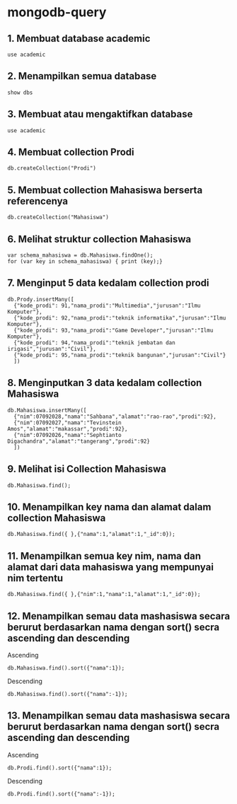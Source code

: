 # mongodb-query

## 1. Membuat database academic

```
use academic
```

## 2. Menampilkan semua database
```
show dbs
```

## 3. Membuat atau mengaktifkan database

```
use academic
```

## 4. Membuat collection Prodi

```
db.createCollection("Prodi")
```

## 5. Membuat collection Mahasiswa berserta referencenya
```
db.createCollection("Mahasiswa")
```

## 6. Melihat struktur collection Mahasiswa
```
var schema_mahasiswa = db.Mahasiswa.findOne();
for (var key in schema_mahasiswa) { print (key);}
```

## 7. Menginput 5 data kedalam collection prodi
```
db.Prody.insertMany([
  {"kode_prodi": 91,"nama_prodi":"Multimedia","jurusan":"Ilmu Komputer"},
  {"kode_prodi": 92,"nama_prodi":"teknik informatika","jurusan":"Ilmu Komputer"},
  {"kode_prodi": 93,"nama_prodi":"Game Developer","jurusan":"Ilmu Komputer"},
  {"kode_prodi": 94,"nama_prodi":"teknik jembatan dan irigasi","jurusan":"Civil"},
  {"kode_prodi": 95,"nama_prodi":"teknik bangunan","jurusan":"Civil"}
  ])
```


## 8. Menginputkan 3 data kedalam collection Mahasiswa
```
db.Mahasiswa.insertMany([
  {"nim":07092028,"nama":"Sahbana","alamat":"rao-rao","prodi":92},
  {"nim":07092027,"nama":"Tevinstein Amos","alamat":"makassar","prodi":92},
  {"nim":07092026,"nama":"Sephtianto Digachandra","alamat":"tangerang","prodi":92}
  ])
```
## 9. Melihat isi Collection Mahasiswa
```
db.Mahasiswa.find();
```


## 10. Menampilkan key nama dan alamat dalam collection Mahasiswa

```
db.Mahasiswa.find({ },{"nama":1,"alamat":1,"_id":0});
```
## 11. Menampilkan semua key nim, nama dan alamat dari data mahasiswa yang mempunyai nim tertentu

```
db.Mahasiswa.find({ },{"nim":1,"nama":1,"alamat":1,"_id":0});
```

## 12. Menampilkan semau data mashasiswa secara berurut berdasarkan nama dengan sort() secra ascending dan descending

Ascending
```
db.Mahasiswa.find().sort({"nama":1});

```
Descending
```
db.Mahasiswa.find().sort({"nama":-1});

```
## 13. Menampilkan semau data mashasiswa secara berurut berdasarkan nama dengan sort() secra ascending dan descending

Ascending
```
db.Prodi.find().sort({"nama":1});

```
Descending
```
db.Prodi.find().sort({"nama":-1});
